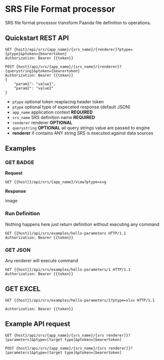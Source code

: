 # SRS File Format processor

SRS file format processor transform Paanda file definition to operations. 

## Quickstart REST API

```http
GET {host}/api/srs/{app_name}/{srs_name}/{renderer}?ptype={ptype}&ptoken={bearertoken}
Authorization: Bearer {{token}}
```

```http
POST {host}/api/srs/{app_name}/{srs_name}/{renderer}?{querystring}&ptoken={bearertoken}
Authorization: Bearer {{token}}
{
    "param1": "value1",
    "param2": "value2"
}
```

- `ptype` optional token reaplacing header token
- `ptype` optional type of expeceted response (default JSON) 
- `app_name` application context **REQUIRED**
- `srs_name` SRS definition name **REQUIRED** 
- `renderer` renderer **OPTIONAL**
- `querystring` **OPTIONAL** all query strings value are passed to engine
- **renderer** if  contains ANY string SRS is executed against data sources


## Examples


### GET  BADGE

**Request**

```http
GET {{host}}/api/srs/{app_name}/view?ptype=svg
```

**Response**

image

### Run Definition

Nothing happens here just return definition without executing any command

```http
GET {{host}}/api/srs/examples/hello-parameters HTTP/1.1
Authorization: Bearer {{token}}
```

### GET JSON

Any renderer will execute command  

```http
GET {{host}}/api/srs/examples/hello-parameters/1 HTTP/1.1
Authorization: Bearer {{token}}
```

## GET EXCEL

```http3
GET {{host}}/api/srs/examples/hello-parameters/1?ptype=xlsx HTTP/1.1

Authorization: Bearer {{token}}
```

## Example API request

```htttp
GET {host}/api/srs/{app_name}/{srs_name}/{srs renderer]}?[parameters]&ptype=[target type]&ptoken=[bearertoken]
```

```htttp
POST {host}/api/srs/{app_name}/{srs_name}/{srs renderer]}?[parameters]&ptype=[target type]&ptoken=[bearertoken]
```
